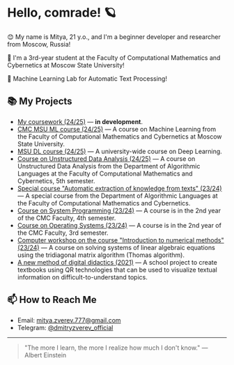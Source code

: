 # Hello, comrade! 🪐

😊 My name is Mitya, 21 y.o., and I'm a beginner developer and researcher from Moscow, Russia!

🧠 I'm a 3rd-year student at the Faculty of Computational Mathematics and Cybernetics at Moscow State University!

🚀 Machine Learning Lab for Automatic Text Processing!

## 📚 My Projects

- [My coursework (24/25)](link-to-repository) — **in development**.
- [CMC MSU ML course (24/25)](link-to-repository) — A course on Machine Learning from the Faculty of Computational Mathematics and Cybernetics at Moscow State University.
- [MSU DL course (24/25)](link-to-repository) — A university-wide course on Deep Learning.
- [Course on Unstructured Data Analysis (24/25)](link-to-repository) — A course on Unstructured Data Analysis from the Department of Algorithmic Languages at the Faculty of Computational Mathematics and Cybernetics, 5th semester.
- [Special course "Automatic extraction of knowledge from texts" (23/24)](link-to-repository) — A special course from the Department of Algorithmic Languages at the Faculty of Computational Mathematics and Cybernetics.
- [Course on System Programming (23/24)](link-to-repository) — A course is in the 2nd year of the CMC Faculty, 4th semester.
- [Course on Operating Systems (23/24)](link-to-repository) — A course is in the 2nd year of the CMC Faculty, 3rd semester.
- [Computer workshop on the course "Introduction to numerical methods" (23/24)](link-to-repository) — A course on solving systems of linear algebraic equations using the tridiagonal matrix algorithm (Thomas algorithm).
- [A new method of digital didactics (2021)](link-to-repository) — A school project to create textbooks using QR technologies that can be used to visualize textual information on difficult-to-understand topics.

## 📫 How to Reach Me
- Email: [mitya.zverev.777@gmail.com](mailto:mitya.zverev.777@gmail.com)
- Telegram: [@dmitryzverev_official](https://t.me/dmitryzverev_official)

---
> "The more I learn, the more I realize how much I don't know." — Albert Einstein
